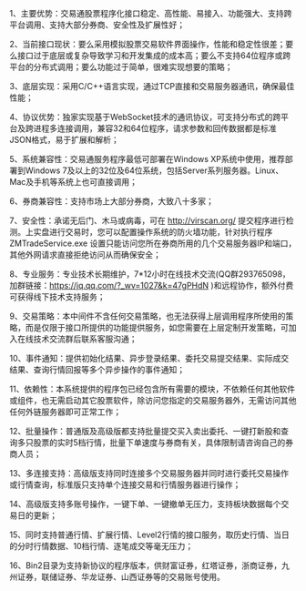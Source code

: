 ﻿1、主要优势：交易通股票程序化接口稳定、高性能、易接入、功能强大、支持跨平台调用、支持大部分券商、安全性及扩展性好；


2、当前接口现状：要么采用模拟股票交易软件界面操作，性能和稳定性很差；要么接口过于底层或复杂导致学习和开发集成的成本高；要么不支持64位程序或跨平台的分布式调用；要么功能过于简单，很难实现想要的策略；

3、底层实现：采用C/C++语言实现，通过TCP直接和交易服务器通讯，确保最佳性能；

4、协议优势：独家实现基于WebSocket技术的通讯协议，可支持分布式的跨平台及跨进程多连接调用，兼容32和64位程序，请求参数和回传数据都是标准JSON格式，易于扩展和解析；

5、系统兼容性：交易通服务程序最低可部署在Windows XP系统中使用，推荐部署到Windows 7及以上的32位及64位系统，包括Server系列服务器。Linux、Mac及手机等系统上也可直接调用；

6、券商兼容性：支持市场上大部分券商，大致八十多家；

7、安全性：承诺无后门、木马或病毒，可在 http://virscan.org/ 提交程序进行检测。上实盘进行交易时，您可以配置操作系统的防火墙功能，针对执行程序ZMTradeService.exe 设置只能访问您所在券商所用的几个交易服务器IP和端口，其他外网请求直接拒绝访问从而确保安全；

8、专业服务：专业技术长期维护，7*12小时在线技术交流(QQ群293765098，加群链接：https://jq.qq.com/?_wv=1027&k=47gPHdN )和远程协作，额外付费可获得线下技术支持服务；

9、交易策略：本中间件不含任何交易策略，也无法获得上层调用程序所使用的策略，而是仅限于接口所提供的功能提供服务，如您需要在上层定制开发策略，可加入在线技术交流群后联系客服沟通；

10、事件通知：提供初始化结果、异步登录结果、委托交易提交结果、实际成交结果、查询行情回报等多个异步操作的事件通知；

11、依赖性：本系统提供的程序包已经包含所有需要的模块，不依赖任何其他软件或组件，也无需启动其它股票软件，除访问您指定的交易服务器外，无需访问其他任何外链服务器即可正常工作；

12、批量操作：普通版及高级版都支持批量提交买入卖出委托、一键打新股和查询多只股票的实时5档行情，批量下单速度与券商有关，具体限制请咨询自己的券商人员；

13、多连接支持：高级版支持同时连接多个交易服务器并同时进行委托交易操作或行情查询，标准版只支持单个连接交易和行情服务器进行操作；

14、高级版支持多账号操作，一键下单、一键撤单无压力，支持板块数据每个交易日的更新；

15、同时支持普通行情、扩展行情、Level2行情的接口服务，取历史行情、当日的分时行情数据、10档行情、逐笔成交等毫无压力；

16、Bin2目录为支持新协议的程序版本，供财富证券，红塔证券，浙商证券，九州证券，联储证券、华龙证券、山西证券等的交易账号使用。
